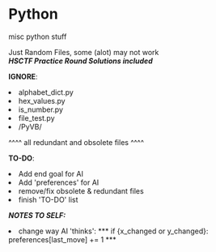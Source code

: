 # Python
misc python stuff

Just Random Files, some (alot) may not work<br>
***HSCTF Practice Round Solutions included***


<b>IGNORE</b>:<br>
  <li>alphabet_dict.py<br>
  <li>hex_values.py<br>
  <li>is_number.py<br>
  <li>file_test.py<br>
  <li>/PyVB/

^^^^ all redundant and obsolete files ^^^^

<b>TO-DO</b>:<br>
<li>Add end goal for AI
<li>Add 'preferences' for AI
<li>remove/fix obsolete & redundant files
<li>finish 'TO-DO' list

<b>***NOTES TO SELF:***</b><br>

<li>change way AI 'thinks':
*** if {x_changed or y_changed}:
	preferences[last_move] += 1
***